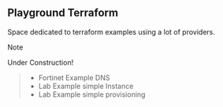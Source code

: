 ## Playground Terraform

Space dedicated to terraform examples using a lot of providers.


>>

> [!NOTE]
>  Under Construction!

>- Fortinet Example DNS
>- Lab Example simple Instance
>- Lab Example simple provisioning